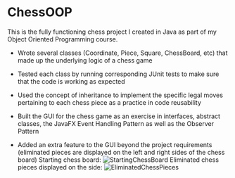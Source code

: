 # ChessOOP
This is the fully functioning chess project I created in Java as part of my Object Oriented Programming course. 

- Wrote several classes (Coordinate, Piece, Square, ChessBoard, etc) that made up the 
underlying logic of a chess game

- Tested each class by running corresponding JUnit tests to make sure that the code is 
working as expected

- Used the concept of inheritance to implement the specific legal moves pertaining to 
each chess piece as a practice in code reusability

- Built the GUI for the chess game as an exercise in interfaces, abstract classes, the 
JavaFX Event Handling Pattern as well as the Observer Pattern 

- Added an extra feature to the GUI beyond the project requirements (eliminated pieces are displayed on the left and right sides of the chess board)
Starting chess board:
![StartingChessBoard](https://user-images.githubusercontent.com/47334973/179610748-ca000eca-3907-4e46-913e-be207c08e5a7.PNG)
Eliminated chess pieces displayed on the side:
![EliminatedChessPieces](https://user-images.githubusercontent.com/47334973/179610767-f92c0236-f8dc-421b-bf65-f0459789820d.PNG)

